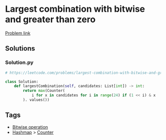 # Largest combination with bitwise and greater than zero

[Problem link](https://leetcode.com/problems/largest-combination-with-bitwise-and-greater-than-zero/)

## Solutions


### Solution.py
```py
# https://leetcode.com/problems/largest-combination-with-bitwise-and-greater-than-zero/

class Solution:
    def largestCombination(self, candidates: List[int]) -> int:
        return max(Counter(
            i for x in candidates for i in range(24) if (1 << i) & x
        ). values())
```
## Tags

* [Bitwise operation](/Collections/bitwise-operation.md#bitwise-operation)
* [Hashmap](/Collections/hashmap.md#hashmap) > [Counter](/Collections/hashmap.md#counter)
